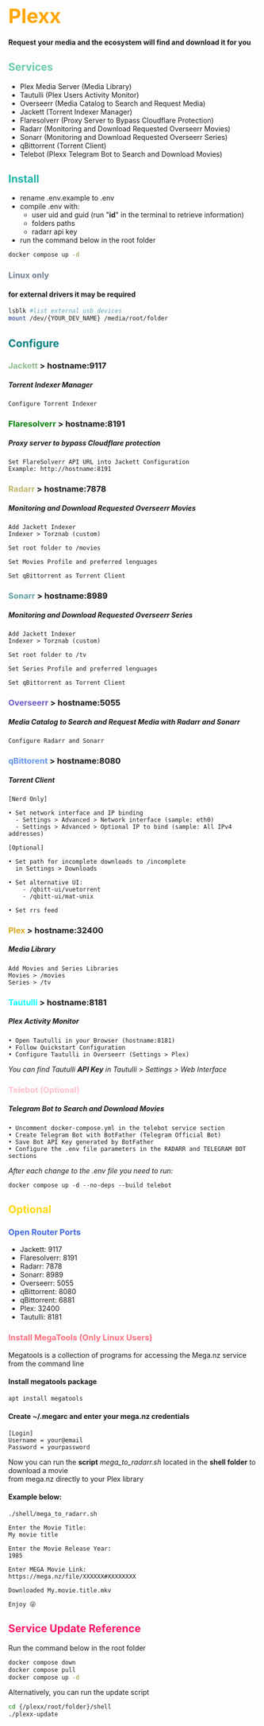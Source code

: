 # <span style="color:orange; font-size:40px">Plexx</span>
#### Request your media and the ecosystem will find and download it for you

## <span style="color:MediumAquamarine">Services</span>
- Plex Media Server (Media Library)
- Tautulli (Plex Users Activity Monitor)
- Overseerr (Media Catalog to Search and Request Media)
- Jackett (Torrent Indexer Manager)
- Flaresolverr (Proxy Server to Bypass Cloudflare Protection)
- Radarr (Monitoring and Download Requested Overseerr Movies)
- Sonarr (Monitoring and Download Requested Overseerr Series)
- qBittorrent (Torrent Client)
- Telebot (Plexx Telegram Bot to Search and Download Movies)

## <span style="color:LightSeaGreen">Install</span>
- rename .env.example to .env
- compile .env with:
   - user uid and guid (run "<b>id</b>" in the terminal to retrieve information)
   - folders paths
   - radarr api key
- run the command below in the root folder

```bash
docker compose up -d
```

### <span style="color:SlateGray">Linux only</span>
#### for external drivers it may be required
```bash
lsblk #list external usb devices
mount /dev/{YOUR_DEV_NAME} /media/root/folder 
```

## <span style="color:Teal">Configure</span>
### <span style="color:DarkSeaGreen">Jackett</span> > hostname:9117
##### Torrent Indexer Manager
```
Configure Torrent Indexer
```
### <span style="color:Green">Flaresolverr</span> > hostname:8191
##### Proxy server to bypass Cloudflare protection
```
Set FlareSolverr API URL into Jackett Configuration
Example: http://hostname:8191
```
### <span style="color:DarkKhaki">Radarr</span> > hostname:7878
##### Monitoring and Download Requested Overseerr Movies
```
Add Jackett Indexer
Indexer > Torznab (custom)
```
```
Set root folder to /movies
```
```
Set Movies Profile and preferred lenguages 
```
```
Set qBittorrent as Torrent Client
```
### <span style="color:CadetBlue">Sonarr</span> > hostname:8989
##### Monitoring and Download Requested Overseerr Series 
```
Add Jackett Indexer
Indexer > Torznab (custom)
```
```
Set root folder to /tv
```
```
Set Series Profile and preferred lenguages 
```
```
Set qBittorrent as Torrent Client
```
### <span style="color:SlateBlue">Overseerr</span> > hostname:5055
##### Media Catalog to Search and Request Media with Radarr and Sonarr
```
Configure Radarr and Sonarr 
```
### <span style="color:CornflowerBlue">qBittorent</span> > hostname:8080
##### Torrent Client
```
[Nerd Only]

• Set network interface and IP binding
  - Settings > Advanced > Network interface (sample: eth0)
  - Settings > Advanced > Optional IP to bind (sample: All IPv4 addresses)
```
```
[Optional]

• Set path for incomplete downloads to /incomplete
  in Settings > Downloads
  
• Set alternative UI:
    - /qbitt-ui/vuetorrent
    - /qbitt-ui/mat-unix

• Set rrs feed
```
### <span style="color:Goldenrod">Plex</span> > hostname:32400
##### Media Library
```
Add Movies and Series Libraries
Movies > /movies
Series > /tv
```
### <span style="color:Cyan">Tautulli</span> > hostname:8181
##### Plex Activity Monitor
```
• Open Tautulli in your Browser (hostname:8181)
• Follow Quickstart Configuration 
• Configure Tautulli in Overseerr (Settings > Plex)
```
<i>You can find Tautulli <b>API Key</b> in Tautulli > Settings > Web Interface</i>

### <span style="color:Pink">Telebot (Optional)</span>
##### Telegram Bot to Search and Download Movies
```
• Uncomment docker-compose.yml in the telebot service section
• Create Telegram Bot with BotFather (Telegram Official Bot)
• Save Bot API Key generated by BotFather
• Configure the .env file parameters in the RADARR and TELEGRAM BOT sections
```
<i>After each change to the .env file you need to run:</i>
```
docker compose up -d --no-deps --build telebot
```

## <span style="color:Gold">Optional</span>

### <span style="color:RoyalBlue">Open Router Ports</span>
- Jackett: 9117
- Flaresolverr: 8191
- Radarr: 7878
- Sonarr: 8989
- Overseerr: 5055
- qBittorrent: 8080
- qBittorrent: 6881
- Plex: 32400
- Tautulli: 8181


### <span style="color:#ff6f7f">Install MegaTools (Only Linux Users)</span>
Megatools is a collection of programs for accessing the Mega.nz service from the command line
#### Install megatools package
```bash
apt install megatools
```
#### Create ~/.megarc and enter your mega.nz credentials
```
[Login]
Username = your@email
Password = yourpassword
```
Now you can run the <b>script</b> <i>mega_to_radarr.sh</i> located in the <b>shell folder</b> to download a movie<br>
from mega.nz directly to your Plex library

#### Example below:
```
./shell/mega_to_radarr.sh 

Enter the Movie Title:
My movie title

Enter the Movie Release Year:
1985

Enter MEGA Movie Link:
https://mega.nz/file/XXXXXX#XXXXXXXX

Downloaded My.movie.title.mkv

Enjoy 😜

```


## <span style="color:#ff1269">Service Update Reference</span>
Run the command below in the root folder
```bash
docker compose down
docker compose pull
docker compose up -d
```
Alternatively, you can run the update script
```bash
cd {/plexx/root/folder}/shell
./plexx-update
```

